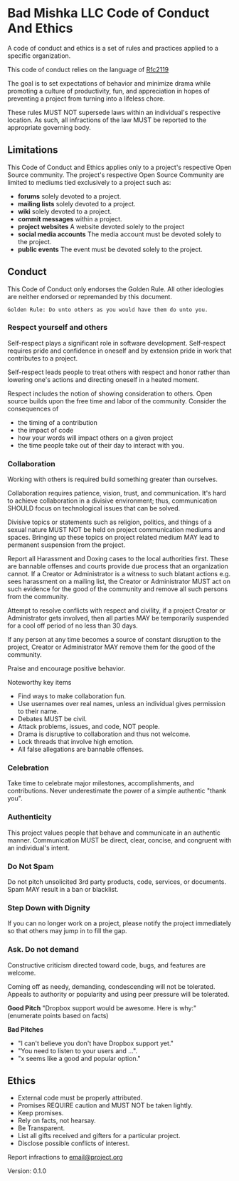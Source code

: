 
# Bad Mishka LLC Code of Conduct And Ethics

A code of conduct and ethics is a set of rules and practices applied to a specific organization.  

This code of conduct relies on the language of 
[Rfc2119](https://www.ietf.org/rfc/rfc2119.txt)

The goal is to set expectations of behavior and minimize drama
while promoting a culture of productivity, fun, and appreciation in 
hopes of preventing a project from turning into a lifeless chore. 

These rules MUST NOT supersede laws within an individual's respective
location. As such, all infractions of the law MUST be reported to the
appropriate governing body. 

## Limitations

This Code of Conduct and Ethics applies only to a project's respective
Open Source community.  The project's respective Open Source Community
are limited to mediums tied exclusively to a project such as:
 - **forums** solely devoted to a project. 
 - **mailing lists** solely devoted to a project. 
 - **wiki** solely devoted to a project. 
 - **commit messages** within a project. 
 - **project websites** A website devoted solely to the project
 - **social media accounts** The media account must be devoted solely to the project. 
 - **public events** The event must be devoted solely to the project. 

## Conduct  

This Code of Conduct only endorses the Golden Rule. 
All other ideologies are neither endorsed or repremanded by this document.  

    Golden Rule: Do unto others as you would have them do unto you.

### Respect yourself and others

Self-respect plays a significant role in software development. Self-respect requires 
pride and confidence in oneself and by extension pride in work that contributes to a project. 
 
Self-respect leads people to treat others with respect and honor rather than lowering one's 
actions and directing oneself in a heated moment.   
 
Respect includes the notion of showing consideration to others. Open source builds upon the
free time and labor of the community. Consider the consequences of 
 - the timing of a contribution
 - the impact of code 
 - how your words will impact others on a given project 
 - the time people take out of their day to interact with you. 
  
### Collaboration
 
Working with others is required build something greater than
ourselves. 

Collaboration requires patience, vision, trust, and 
communication. It's hard to achieve collaboration in a divisive environment; thus,
communication SHOULD focus on technological issues that can be solved.  
 
Divisive topics or statements such as religion, politics, and
things of a sexual nature MUST NOT be held on project communication 
mediums and spaces. Bringing up these topics on project related
medium MAY lead to permanent suspension from the project.  

Report all Harassment and Doxing cases to the local authorities first. These are
bannable offenses and courts provide due process that an organization cannot. If
a Creator or Administrator is a witness to such blatant actions e.g. sees harassment on 
a mailing list, the Creator or Administrator MUST act on such evidence for the 
good of the community and remove all such persons from the community. 

Attempt to resolve conflicts with respect and civility, if a project Creator or Administrator
gets involved, then all parties MAY be temporarily suspended for a cool off period of no 
less than 30 days.

If any person at any time becomes a source of constant disruption to the project, 
Creator or Administrator MAY remove them for the good of the community.   
 
Praise and encourage positive behavior.
 
Noteworthy key items
- Find ways to make collaboration fun.
- Use usernames over real names, unless an individual gives permission to their name.
- Debates MUST be civil. 
- Attack problems, issues, and code, NOT people.
- Drama is disruptive to collaboration and thus not welcome.
- Lock threads that involve high emotion.
- All false allegations are bannable offenses.  


### Celebration
Take time to celebrate major milestones, accomplishments, and contributions.
Never underestimate the power of a simple authentic "thank you". 
 
### Authenticity
This project values people that behave and communicate in an authentic manner. 
Communication MUST be direct, clear, concise, and congruent with an 
individual's intent.

### Do Not Spam
Do not pitch unsolicited 3rd party products, code, services, or 
documents. Spam MAY result in a ban or blacklist. 
 
### Step Down with Dignity
If you can no longer work on a project, please notify the project immediately
so that others may jump in to fill the gap. 
 
### Ask. Do not demand 
Constructive criticism directed toward code, bugs, and features are welcome. 

Coming off as needy, demanding, condescending will not be tolerated.  
Appeals to authority or popularity and using peer pressure will be tolerated.  
 
**Good Pitch** 
"Dropbox support would be awesome. Here is why:" (enumerate points based on facts) 
 
**Bad Pitches**
- "I can't believe you don't have Dropbox support yet."
- "You need to listen to your users and ...".  
- "x seems like a good and popular option."
 
## Ethics
 
 - External code must be properly attributed.
 - Promises REQUIRE caution and MUST NOT be taken lightly.   
 - Keep promises.
 - Rely on facts, not hearsay.
 - Be Transparent. 
 - List all gifts received and gifters for a particular project. 
 - Disclose possible conflicts of interest. 
 
Report infractions to [email@project.org](email@project.org)

Version: 0.1.0